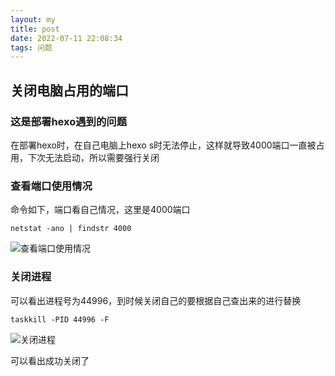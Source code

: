 ```yaml
---
layout: my
title: post
date: 2022-07-11 22:08:34
tags: 问题
---
```


## 关闭电脑占用的端口

### 这是部署hexo遇到的问题

在部署hexo时，在自己电脑上hexo s时无法停止，这样就导致4000端口一直被占用，下次无法启动，所以需要强行关闭

### 查看端口使用情况

命令如下，端口看自己情况，这里是4000端口

```shell
netstat -ano | findstr 4000
```

![查看端口使用情况](https://cdn.jsdelivr.net/gh/Smxzrz/blog-imgbed/blog-img/202207112216784.png)

### 关闭进程

可以看出进程号为44996，到时候关闭自己的要根据自己查出来的进行替换

```
taskkill -PID 44996 -F
```

![关闭进程](https://cdn.jsdelivr.net/gh/Smxzrz/blog-imgbed/blog-img/202207112218818.png)

可以看出成功关闭了